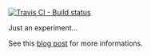 [![Travis CI - Build status](https://travis-ci.org/ericcitaire/bistream.svg?branch=master)](https://travis-ci.org/ericcitaire/bistream)

Just an experiment...

See this [blog post](https://ericcitaire.github.io/2016/06/04/java-8-map-streams/) for more informations.
